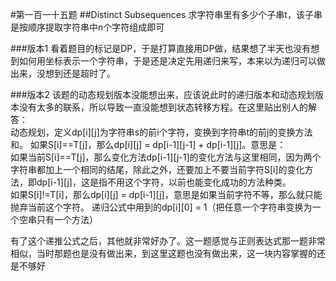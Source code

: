 #第一百一十五题
##Distinct Subsequences
求字符串里有多少个子串t，该子串是按顺序提取字符串中n个字符组成即可

###版本1
看着题目的标记是DP，于是打算直接用DP做，结果想了半天也没有想到如何用坐标表示一个字符串，于是还是决定先用递归来写，本来以为递归可以做出来，没想到还是超时了。

###版本2
该题的动态规划版本没能想出来，应该说此时的递归版本和动态规划版本没有太多的联系，所以导致一直没能想到状态转移方程。在这里贴出别人的解答：   
动态规划，定义dp[i][j]为字符串s的前i个字符，变换到字符串t的前j的变换方法和。
如果S[i]==T[j]，那么dp[i][j] = dp[i-1][j-1] + dp[i-1][j]。意思是：      
如果当前S[i]==T[j]，那么变化方法dp[i-1][j-1]的变化方法与这里相同，因为两个字符串都加上一个相同的结尾，除此之外，还要加上不要当前字符S[i]的变化方法，即dp[i-1][j]，这是指不用这个字符，以前也能变化成功的方法种类。   
如果S[i]!=T[i]，那么dp[i][j] = dp[i-1][j]，意思是如果当前字符不等，那么就只能抛弃当前这个字符。
递归公式中用到的dp[i][0] = 1（把任意一个字符串变换为一个空串只有一个方法）


有了这个递推公式之后，其他就非常好办了。这一题感觉与正则表达式那一题非常相似，当时那题也是没有做出来，到这里这题也没有做出来，这一块内容掌握的还是不够好